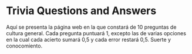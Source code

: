 # Trivia Questions and Answers
Aquí se presenta la página web en la que constará de  10 preguntas de cultura general.
Cada pregunta puntuará 1, excepto las de varias opciones en la cual cada acierto sumará 0,5 y cada error restará 0,5.
Suerte y conocomiento.
